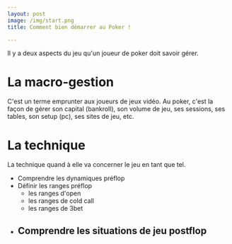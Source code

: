 ```yaml
---
layout: post
image: /img/start.png
title: Comment bien démarrer au Poker !

---
```


Il y a deux aspects du jeu qu'un joueur de poker doit savoir gérer.

# La macro-gestion

C'est un terme emprunter aux joueurs de jeux vidéo.
Au poker, c'est la façon de gérer son capital (bankroll), son volume de jeu, ses sessions, ses tables, son setup (pc), ses sites de jeu, etc.

# La technique

La technique quand à elle va concerner le jeu en tant que tel.

- Comprendre les dynamiques préflop
- Définir les ranges préflop
	- les ranges d'open
	- les ranges de cold call
	- les ranges de 3bet
- Comprendre les situations de jeu postflop
	- 


<!--stackedit_data:
eyJoaXN0b3J5IjpbMTc5MjExNDg4OSwxMzU4MDE0ODgyLC0yMD
g4NzQ2NjEyXX0=
-->